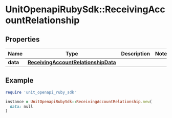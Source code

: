 # UnitOpenapiRubySdk::ReceivingAccountRelationship

## Properties

| Name | Type | Description | Notes |
| ---- | ---- | ----------- | ----- |
| **data** | [**ReceivingAccountRelationshipData**](ReceivingAccountRelationshipData.md) |  |  |

## Example

```ruby
require 'unit_openapi_ruby_sdk'

instance = UnitOpenapiRubySdk::ReceivingAccountRelationship.new(
  data: null
)
```

